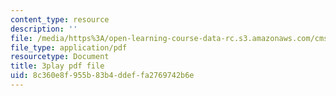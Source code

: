 ```yaml
---
content_type: resource
description: ''
file: /media/https%3A/open-learning-course-data-rc.s3.amazonaws.com/cms-608-game-design-spring-2014/8c360e8f955b83b4ddeffa2769742b6e_1506656.pdf
file_type: application/pdf
resourcetype: Document
title: 3play pdf file
uid: 8c360e8f-955b-83b4-ddef-fa2769742b6e
---
```

